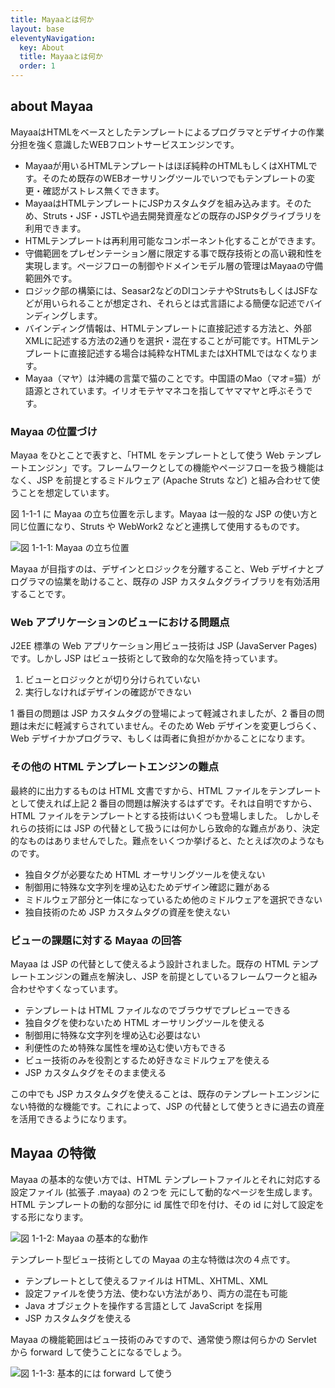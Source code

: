 ```yaml
---
title: Mayaaとは何か
layout: base
eleventyNavigation:
  key: About
  title: Mayaaとは何か
  order: 1
---
```


## about Mayaa

MayaaはHTMLをベースとしたテンプレートによるプログラマとデザイナの作業分担を強く意識したWEBフロントサービスエンジンです。

* Mayaaが用いるHTMLテンプレートはほぼ純粋のHTMLもしくはXHTMLです。そのため既存のWEBオーサリングツールでいつでもテンプレートの変更・確認がストレス無くできます。 
* MayaaはHTMLテンプレートにJSPカスタムタグを組み込みます。そのため、Struts・JSF・JSTLや過去開発資産などの既存のJSPタグライブラリを利用できます。 
* HTMLテンプレートは再利用可能なコンポーネント化することができます。
* 守備範囲をプレゼンテーション層に限定する事で既存技術との高い親和性を実現します。ページフローの制御やドメインモデル層の管理はMayaaの守備範囲外です。
* ロジック部の構築には、Seasar2などのDIコンテナやStrutsもしくはJSFなどが用いられることが想定され、それらとは式言語による簡便な記述でバインディングします。
* バインディング情報は、HTMLテンプレートに直接記述する方法と、外部XMLに記述する方法の2通りを選択・混在することが可能です。HTMLテンプレートに直接記述する場合は純粋なHTMLまたはXHTMLではなくなります。
* Mayaa（マヤ）は沖縄の言葉で猫のことです。中国語のMao（マオ=猫）が語源とされています。イリオモテヤマネコを指してヤママヤと呼ぶそうです。

### Mayaa の位置づけ

Mayaa をひとことで表すと、「HTML をテンプレートとして使う Web テンプレートエンジン」です。フレームワークとしての機能やページフローを扱う機能はなく、JSP を前提とするミドルウェア (Apache Struts など) と組み合わせて使うことを想定しています。

図 1-1-1 に Mayaa の立ち位置を示します。Mayaa は一般的な JSP の使い方と同じ位置になり、Struts や WebWork2 などと連携して使用するものです。

![図 1-1-1: Mayaa の立ち位置](/images/about_mayaa_position.gif)

Mayaa が目指すのは、デザインとロジックを分離すること、Web デザイナとプログラマの協業を助けること、既存の JSP カスタムタグライブラリを有効活用することです。

### Web アプリケーションのビューにおける問題点
J2EE 標準の Web アプリケーション用ビュー技術は JSP (JavaServer Pages) です。しかし JSP はビュー技術として致命的な欠陥を持っています。

1. ビューとロジックとが切り分けられていない
2. 実行しなければデザインの確認ができない

1 番目の問題は JSP カスタムタグの登場によって軽減されましたが、2 番目の問題は未だに軽減すらされていません。そのため Web デザインを変更しづらく、Web デザイナかプログラマ、もしくは両者に負担がかかることになります。

### その他の HTML テンプレートエンジンの難点
最終的に出力するものは HTML 文書ですから、HTML ファイルをテンプレートとして使えれば上記 2 番目の問題は解決するはずです。それは自明ですから、HTML ファイルをテンプレートとする技術はいくつも登場しました。
しかしそれらの技術には JSP の代替として扱うには何かしら致命的な難点があり、決定的なものはありませんでした。難点をいくつか挙げると、たとえば次のようなものです。

* 独自タグが必要なため HTML オーサリングツールを使えない
* 制御用に特殊な文字列を埋め込むためデザイン確認に難がある
* ミドルウェア部分と一体になっているため他のミドルウェアを選択できない
* 独自技術のため JSP カスタムタグの資産を使えない

### ビューの課題に対する Mayaa の回答
Mayaa は JSP の代替として使えるよう設計されました。既存の HTML テンプレートエンジンの難点を解決し、JSP を前提としているフレームワークと組み合わせやすくなっています。

* テンプレートは HTML ファイルなのでブラウザでプレビューできる
* 独自タグを使わないため HTML オーサリングツールを使える
* 制御用に特殊な文字列を埋め込む必要はない
* 利便性のため特殊な属性を埋め込む使い方もできる
* ビュー技術のみを役割とするため好きなミドルウェアを使える
* JSP カスタムタグをそのまま使える

この中でも JSP カスタムタグを使えることは、既存のテンプレートエンジンにない特徴的な機能です。これによって、JSP の代替として使うときに過去の資産を活用できるようになります。

## Mayaa の特徴

Mayaa の基本的な使い方では、HTML テンプレートファイルとそれに対応する設定ファイル (拡張子 .mayaa) の２つを
元にして動的なページを生成します。HTML テンプレートの動的な部分に id 属性で印を付け、その id に対して設定をする形になります。

![図 1-1-2: Mayaa の基本的な動作](/images/about_mayaa_standard.gif)

テンプレート型ビュー技術としての Mayaa の主な特徴は次の４点です。

* テンプレートとして使えるファイルは HTML、XHTML、XML
* 設定ファイルを使う方法、使わない方法があり、両方の混在も可能
* Java オブジェクトを操作する言語として JavaScript を採用
* JSP カスタムタグを使える

Mayaa の機能範囲はビュー技術のみですので、通常使う際は何らかの Servlet から forward して使うことになるでしょう。

![図 1-1-3: 基本的には forward して使う](/images/about_mayaa_forward.gif)
